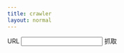 ```yaml
---
title: crawler
layout: normal
---
```


<md-input-container> <label>URL</label> <input ng-model="url" type="url"> </md-input-container>
<md-button class="md-primary" ng-click="crawl()">抓取</md-button>
<md-content ng-bing="content" flex layout-padding></md-content>


